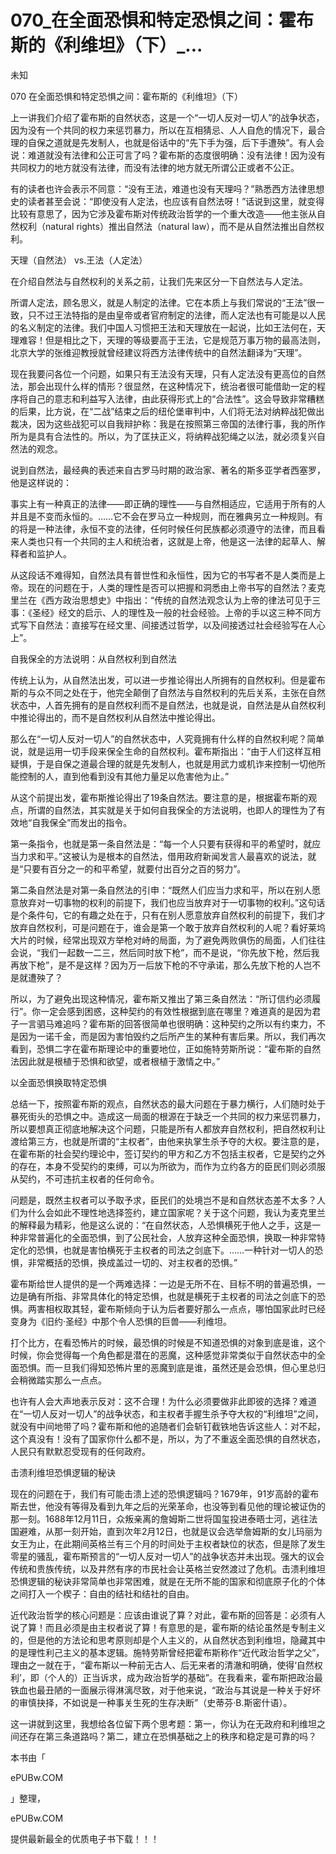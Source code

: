# 070_在全面恐惧和特定恐惧之间：霍布斯的《利维坦》（下）_...

未知

070 在全面恐惧和特定恐惧之间：霍布斯的《利维坦》（下）

上一讲我们介绍了霍布斯的自然状态，这是一个“一切人反对一切人”的战争状态，因为没有一个共同的权力来惩罚暴力，所以在互相猜忌、人人自危的情况下，最合理的自保之道就是先发制人，也就是俗话中的“先下手为强，后下手遭殃”。有人会说：难道就没有法律和公正可言了吗？霍布斯的态度很明确：没有法律！因为没有共同权力的地方就没有法律，而没有法律的地方就无所谓公正或者不公正。

有的读者也许会表示不同意：“没有王法，难道也没有天理吗？”熟悉西方法律思想史的读者甚至会说：“即使没有人定法，也应该有自然法呀！”话说到这里，就变得比较有意思了，因为它涉及霍布斯对传统政治哲学的一个重大改造——他主张从自然权利（natural rights）推出自然法（natural law），而不是从自然法推出自然权利。

天理（自然法） vs.王法（人定法）

在介绍自然法与自然权利的关系之前，让我们先来区分一下自然法与人定法。

所谓人定法，顾名思义，就是人制定的法律。它在本质上与我们常说的“王法”很一致，只不过王法特指的是由皇帝或者官府制定的法律，而人定法也有可能是以人民的名义制定的法律。我们中国人习惯把王法和天理放在一起说，比如王法何在，天理难容！但是相比之下，天理的等级要高于王法，它是规范万事万物的最高法则，北京大学的张维迎教授就曾经建议将西方法律传统中的自然法翻译为“天理”。

现在我要问各位一个问题，如果只有王法没有天理，只有人定法没有更高位的自然法，那会出现什么样的情形？很显然，在这种情况下，统治者很可能借助一定的程序将自己的意志和利益写入法律，由此获得形式上的“合法性”。这会导致非常糟糕的后果，比方说，在“二战”结束之后的纽伦堡审判中，人们将无法对纳粹战犯做出裁决，因为这些战犯可以自我辩护称：我是在按照第三帝国的法律行事，我的所作所为是具有合法性的。所以，为了匡扶正义，将纳粹战犯绳之以法，就必须复兴自然法的观念。

说到自然法，最经典的表述来自古罗马时期的政治家、著名的斯多亚学者西塞罗，他是这样说的：

事实上有一种真正的法律——即正确的理性——与自然相适应，它适用于所有的人并且是不变而永恒的。……它不会在罗马立一种规则，而在雅典另立一种规则。有的将是一种法律，永恒不变的法律，任何时候任何民族都必须遵守的法律，而且看来人类也只有一个共同的主人和统治者，这就是上帝，他是这一法律的起草人、解释者和监护人。

从这段话不难得知，自然法具有普世性和永恒性，因为它的书写者不是人类而是上帝。现在的问题在于，人类的理性是否可以把握和洞悉由上帝书写的自然法？麦克里兰在《西方政治思想史》中指出：“传统的自然法观念认为上帝的律法可见于三事：《圣经》经文的启示、人的理性及一般的社会经验。上帝的手以这三种不同方式写下自然法：直接写在经文里、间接透过哲学，以及间接透过社会经验写在人心上”。

自我保全的方法说明：从自然权利到自然法

传统上认为，从自然法出发，可以进一步推论得出人所拥有的自然权利。但是霍布斯的与众不同之处在于，他完全颠倒了自然法与自然权利的先后关系，主张在自然状态中，人首先拥有的是自然权利而不是自然法，也就是说，自然法是从自然权利中推论得出的，而不是自然权利从自然法中推论得出。

那么在“一切人反对一切人”的自然状态中，人究竟拥有什么样的自然权利呢？简单说，就是运用一切手段来保全生命的自然权利。霍布斯指出：“由于人们这样互相疑惧，于是自保之道最合理的就是先发制人，也就是用武力或机诈来控制一切他所能控制的人，直到他看到没有其他力量足以危害他为止。”

从这个前提出发，霍布斯推论得出了19条自然法。要注意的是，根据霍布斯的观点，所谓的自然法，其实就是关于如何自我保全的方法说明，也即人的理性为了有效地“自我保全”而发出的指令。

第一条指令，也就是第一条自然法是：“每一个人只要有获得和平的希望时，就应当力求和平。”这被认为是根本的自然法，借用政府新闻发言人最喜欢的说法，就是“只要有百分之一的和平希望，就要付出百分之百的努力”。

第二条自然法是对第一条自然法的引申：“既然人们应当力求和平，所以在别人愿意放弃对一切事物的权利的前提下，我们也应当放弃对于一切事物的权利。”这句话是个条件句，它的有趣之处在于，只有在别人愿意放弃自然权利的前提下，我们才放弃自然权利，可是问题在于，谁会是第一个敢于放弃自然权利的人呢？看好莱坞大片的时候，经常出现双方举枪对峙的局面，为了避免两败俱伤的局面，人们往往会说，“我们一起数一二三，然后同时放下枪”，而不是说，“你先放下枪，然后我再放下枪”，是不是这样？因为万一后放下枪的不守承诺，那么先放下枪的人岂不是就遭殃了？

所以，为了避免出现这种情况，霍布斯又推出了第三条自然法：“所订信约必须履行”。你一定会感到困惑，这种契约的有效性根据到底在哪里？难道真的是因为君子一言驷马难追吗？霍布斯的回答很简单也很明确：这种契约之所以有约束力，不是因为一诺千金，而是因为害怕毁约之后所产生的某种有害后果。所以，我们再次看到，恐惧二字在霍布斯理论中的重要地位，正如施特劳斯所说：“霍布斯的自然法因此就是根植于恐惧和欲望，或者根植于激情之中。”

以全面恐惧换取特定恐惧

总结一下，按照霍布斯的观点，自然状态的最大问题在于暴力横行，人们随时处于暴死街头的恐惧之中。造成这一局面的根源在于缺乏一个共同的权力来惩罚暴力，所以要想真正彻底地解决这个问题，只能是所有人都放弃自然权利，把自然权利让渡给第三方，也就是所谓的“主权者”，由他来执掌生杀予夺的大权。要注意的是，在霍布斯的社会契约理论中，签订契约的甲方和乙方不包括主权者，它是契约之外的存在，本身不受契约的束缚，可以为所欲为，而作为立约各方的臣民们则必须服从契约，不可违抗主权者的任何命令。

问题是，既然主权者可以予取予求，臣民们的处境岂不是和自然状态差不太多？人们为什么会如此不理性地选择签约，建立国家呢？关于这个问题，我认为麦克里兰的解释最为精彩，他是这么说的：“在自然状态，人恐惧横死于他人之手，这是一种非常普遍化的全面恐惧，到了公民社会，人放弃这种全面恐惧，换取一种非常特定化的恐惧，也就是害怕横死于主权者的司法之剑底下。……一种针对一切人的恐惧，非常概括的恐惧，换成盖过一切的、对主权者的恐惧。”

霍布斯给世人提供的是一个两难选择：一边是无所不在、目标不明的普遍恐惧，一边是确有所指、非常具体化的特定恐惧，也就是横死于主权者的司法之剑底下的恐惧。两害相权取其轻，霍布斯倾向于认为后者要好那么一点点，哪怕国家此时已经变身为《旧约·圣经》中那个令人恐惧的巨兽——利维坦。

打个比方，在看恐怖片的时候，最恐惧的时候是不知道恐惧的对象到底是谁，这个时候，你会觉得每一个角色都是潜在的恶魔，这种感觉非常类似于自然状态中的全面恐惧。而一旦我们得知恐怖片里的恶魔到底是谁，虽然还是会恐惧，但心里总归会稍微踏实那么一点点。

也许有人会大声地表示反对：这不合理！为什么必须要做非此即彼的选择？难道在“一切人反对一切人”的战争状态，和主权者手握生杀予夺大权的“利维坦”之间，就没有中间地带了吗？霍布斯和他的追随者们会斩钉截铁地告诉这些人：对不起，这个真没有！没有了国家你什么都不是，所以，为了不重返全面恐惧的自然状态，人民只有默默忍受现有的任何政府。

击溃利维坦恐惧逻辑的秘诀

现在的问题在于，我们有可能击溃上述的恐惧逻辑吗？1679年，91岁高龄的霍布斯去世，他没有等得及看到九年之后的光荣革命，也没等到看见他的理论被证伪的那一刻。1688年12月11日，众叛亲离的詹姆斯二世将国玺投进泰晤士河，逃往法国避难，从那一刻开始，直到次年2月12日，也就是议会选举詹姆斯的女儿玛丽为女王为止，在此期间英格兰有三个月的时间处于主权者缺位的状态，但是除了发生零星的骚乱，霍布斯预言的“一切人反对一切人”的战争状态并未出现。强大的议会传统和贵族传统，以及井然有序的市民社会让英格兰安然渡过了危机。击溃利维坦恐惧逻辑的秘诀非常简单也非常困难，就是在无所不能的国家和彻底原子化的个体之间打入一个楔子：自由的结社和结社的自由。

近代政治哲学的核心问题是：应该由谁说了算？对此，霍布斯的回答是：必须有人说了算！而且必须是由主权者说了算！有意思的是，霍布斯的结论虽然是专制主义的，但是他的方法论和思考原则却是个人主义的，从自然状态到利维坦，隐藏其中的是理性利己主义的基本逻辑。施特劳斯曾经把霍布斯称作“近代政治哲学之父”，理由之一就在于，“霍布斯以一种前无古人、后无来者的清澈和明确，使得‘自然权利’，即（个人的）正当诉求，成为政治哲学的基础”。在我看来，霍布斯把政治最铁血也最丑陋的一面展示得淋漓尽致，对于他来说，“政治与其说是一种关于好坏的审慎抉择，不如说是一种事关生死的生存决断”（史蒂芬·B.斯密什语）。

这一讲就到这里，我想给各位留下两个思考题：第一，你认为在无政府和利维坦之间还存在第三条道路吗？第二，建立在恐惧基础之上的秩序和稳定是可靠的吗？

本书由「

ePUBw.COM

」整理，

ePUBw.COM

提供最新最全的优质电子书下载！！！